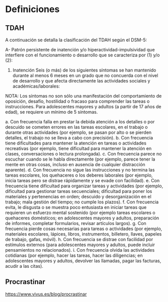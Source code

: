 # Definiciones

## TDAH 
A continuación se detalla la clasificación del TDAH según el DSM-5: 

A- Patrón persistente de inatención y/o hiperactividad-impulsividad que interfiere con el funcionamiento o desarrollo que se caracteriza por (1) y/o (2):

1. Inatención
Seis (o más) de los siguientes síntomas se han mantenido durante al menos 6 meses en un grado que no concuerda con el nivel de desarrollo y que afecta directamente las actividades sociales y académicas/laborales: 

NOTA: Los síntomas no son sólo una manifestación del comportamiento de oposición, desafío, hostilidad o fracaso para comprender las tareas o instrucciones. Para adolescentes mayores y adultos (a partir de 17 años de edad), se requiere un mínimo de 5 síntomas.

a. Con frecuencia falla en prestar la debida atención a los detalles o por descuido se cometen errores en las tareas escolares, en el trabajo o durante otras actividades (por ejemplo, se pasan por alto o se pierden detalles, el trabajo no se lleva a cabo con precisión).
b. Con frecuencia tiene dificultades para mantener la atención en tareas o actividades recreativas (por ejemplo, tiene dificultad para mantener la atención en clases, conversaciones o lectura prolongada).
c. Con frecuencia parece no escuchar cuando se le habla directamente (por ejemplo, parece tener la mente en otras cosas, incluso en ausencia de cualquier distracción aparente).
d. Con frecuencia  no sigue las instrucciones y no termina las tareas escolares, los quehaceres o los deberes laborales (por ejemplo, inicia tareas pero se distrae rápidamente y se evade con facilidad).
e. Con frecuencia tiene dificultad para organizar tareas y actividades (por ejemplo, dificultad para gestionar tareas secuenciales; dificultad para poner los materiales y pertenencias en orden; descuido y desorganización en el trabajo; mala gestión del tiempo; no cumple los plazos).
f.  Con frecuencia evita, le disgusta o se muestra poco entusiasta en iniciar tareas que requieren un esfuerzo mental sostenido (por ejemplo tareas escolares o quehaceres domésticos; en adolescentes mayores y adultos, preparación de informes, completar formularios, revisar artículos largos).
g. Con frecuencia pierde cosas necesarias para tareas o actividades (por ejemplo, materiales escolares, lápices, libros, instrumentos, billetero, llaves, papeles de trabajo, gafas, móvil).
h. Con frecuencia se distrae con facilidad por estímulos externos (para adolescentes mayores y adultos, puede incluir pensamientos no relacionados).
i. Con frecuencia olvida las actividades cotidianas (por ejemplo, hacer las tareas, hacer las diligencias; en adolescentes mayores y adultos, devolver las llamadas, pagar las facturas, acudir a las citas).


## Procrastinar
https://www.vivus.es/blog/procrastinar

